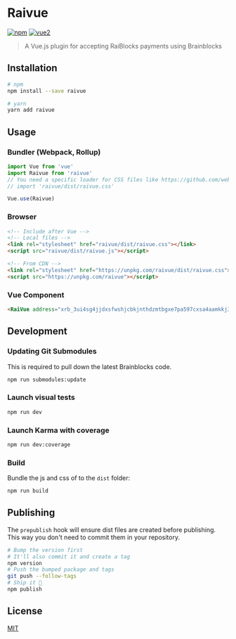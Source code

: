# Raivue

[![npm](https://img.shields.io/npm/v/raivue.svg)](https://www.npmjs.com/package/raivue) [![vue2](https://img.shields.io/badge/vue-2.x-brightgreen.svg)](https://vuejs.org/)

> A Vue.js plugin for accepting RaiBlocks payments using Brainblocks

## Installation

```bash
# npm
npm install --save raivue

# yarn
yarn add raivue
```

## Usage

### Bundler (Webpack, Rollup)

```js
import Vue from 'vue'
import Raivue from 'raivue'
// You need a specific loader for CSS files like https://github.com/webpack/css-loader
// import 'raivue/dist/raivue.css'

Vue.use(Raivue)
```

### Browser

```html
<!-- Include after Vue -->
<!-- Local files -->
<link rel="stylesheet" href="raivue/dist/raivue.css"></link>
<script src="raivue/dist/raivue.js"></script>

<!-- From CDN -->
<link rel="stylesheet" href="https://unpkg.com/raivue/dist/raivue.css"></link>
<script src="https://unpkg.com/raivue"></script>
```

### Vue Component
```html
<RaiVue address="xrb_3ui4sg4jjdxsfwshjcbkjnthdzmtbgxe7pa597cxsa4aamkkj3b8dmeome4i" :amount="250000"></RaiVue>
```

## Development

### Updating Git Submodules
This is required to pull down the latest Brainblocks code.
```bash
npm run submodules:update
```

### Launch visual tests

```bash
npm run dev
```

### Launch Karma with coverage

```bash
npm run dev:coverage
```

### Build

Bundle the js and css of to the `dist` folder:

```bash
npm run build
```


## Publishing

The `prepublish` hook will ensure dist files are created before publishing. This
way you don't need to commit them in your repository.

```bash
# Bump the version first
# It'll also commit it and create a tag
npm version
# Push the bumped package and tags
git push --follow-tags
# Ship it 🚀
npm publish
```

## License

[MIT](http://opensource.org/licenses/MIT)
